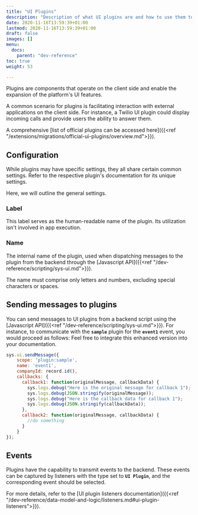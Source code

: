 ```yaml
---
title: "UI Plugins"
description: "Description of what UI plugins are and how to use them to connect client with external apps."
date: 2020-11-16T13:59:39+01:00
lastmod: 2020-11-16T13:59:39+01:00
draft: false
images: []
menu:
  docs:
    parent: "dev-reference"
toc: true
weight: 53

---
```


Plugins are components that operate on the client side and enable the expansion of the platform's UI features.

A common scenario for plugins is facilitating interaction with external applications on the client side. For instance, a Twilio UI plugin could display incoming calls and provide users the ability to answer them.

A comprehensive [list of official plugins can be accessed here]({{<ref "/extensions/migrations/official-ui-plugins/overview.md">}}).

## **Configuration**

While plugins may have specific settings, they all share certain common settings. Refer to the respective plugin's documentation for its unique settings.

Here, we will outline the general settings.

### Label

This label serves as the human-readable name of the plugin. Its utilization isn't involved in app execution.

### Name

The internal name of the plugin, used when dispatching messages to the plugin from the backend through the [Javascript API]({{<ref "/dev-reference/scripting/sys-ui.md">}}).

The name must comprise only letters and numbers, excluding special characters or spaces.

## **Sending messages to plugins**

You can send messages to UI plugins from a backend script using the [Javascript API]({{<ref "/dev-reference/scripting/sys-ui.md">}}). For instance, to communicate with the **`sample`** plugin for the **`event1`** event, you would proceed as follows:
Feel free to integrate this enhanced version into your documentation.

```js
sys.ui.sendMessage({
    scope: 'plugin:sample',
    name: 'event1',
    companyId: record.id(),
    callbacks: {
      callback1: function(originalMessage, callbackData) {
        sys.logs.debug("Here is the original message for callback 1");
        sys.logs.debug(JSON.stringify(originalMessage));
        sys.logs.debug("Here is the callback data for callback 1");
        sys.logs.debug(JSON.stringify(callbackData));
      },
      callback2: function(originalMessage, callbackData) {
        //do something
      }
    }
});
```

## **Events**

Plugins have the capability to transmit events to the backend. These events can be captured by listeners with the type set to **`UI Plugin`**, and the corresponding event should be selected.

For more details, refer to the [UI plugin listeners documentation]({{<ref "/dev-reference/data-model-and-logic/listeners.md#ui-plugin-listeners">}}).

